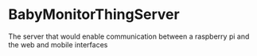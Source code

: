 # BabyMonitorThingServer
The server that would enable communication between a raspberry pi and the web and mobile interfaces
